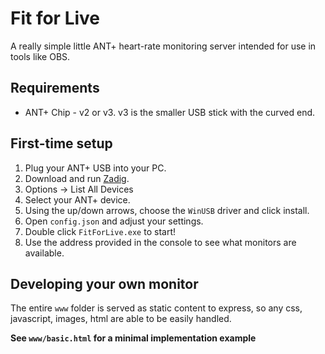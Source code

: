 # Fit for Live

A really simple little ANT+ heart-rate monitoring server intended for use in tools like OBS.

## Requirements

- ANT+ Chip - v2 or v3. v3 is the smaller USB stick with the curved end.

## First-time setup

1. Plug your ANT+ USB into your PC.
2. Download and run [Zadig](http://sourceforge.net/projects/libwdi/files/zadig/).
3. Options -> List All Devices
4. Select your ANT+ device.
5. Using the up/down arrows, choose the `WinUSB` driver and click install.
6. Open `config.json` and adjust your settings.
7. Double click `FitForLive.exe` to start!
8. Use the address provided in the console to see what monitors are available.

## Developing your own monitor

The entire `www` folder is served as static content to express, so any css, javascript, images, html are able to be easily handled.

**See `www/basic.html` for a minimal implementation example**